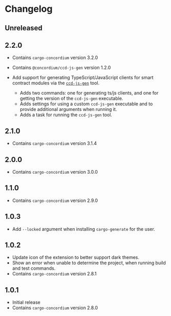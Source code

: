 # Changelog

## Unreleased

## 2.2.0

- Contains `cargo-concordium` version 3.2.0
- Contains `@concordium/ccd-js-gen` version 1.2.0

- Add support for generating TypeScript/JavaScript clients for smart contract modules via the [`ccd-js-gen`](https://www.npmjs.com/package/@concordium/ccd-js-gen) tool.
  - Adds two commands: one for generating ts/js clients, and one for getting the version of the `ccd-js-gen` executable.
  - Adds settings for using a custom `ccd-js-gen` executable and to provide additional arguments when running it.
  - Adds a task for running the `ccd-js-gen` tool.

## 2.1.0

- Contains `cargo-concordium` version 3.1.4

## 2.0.0

- Contains `cargo-concordium` version 3.0.0

## 1.1.0

- Contains `cargo-concordium` version 2.9.0

## 1.0.3

- Add `--locked` argument when installing `cargo-generate` for the user.

## 1.0.2

- Update icon of the extension to better support dark themes.
- Show an error when unable to determine the project, when running build and test commands.
- Contains `cargo-concordium` version 2.8.1

## 1.0.1

- Initial release
- Contains `cargo-concordium` version 2.8.0
